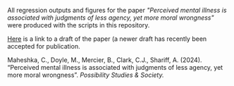 All regression outputs and figures for the paper *"Perceived mental illness is associated with judgments of less agency, yet more moral wrongness"* were produced with the scripts in this repository.

[Here](https://drive.google.com/file/d/15g5aD4A9eYZF1zdVnm1JmwIKYBS9XykX/view?usp=sharing") is a link to a draft of the paper (a newer draft has recently been accepted for publication. 

Maheshka, C., Doyle, M., Mercier, B., Clark, C.J., Shariff, A. (2024). “Perceived mental illness is associated with judgments of less agency, yet more moral wrongness”. _Possibility Studies & Society._
